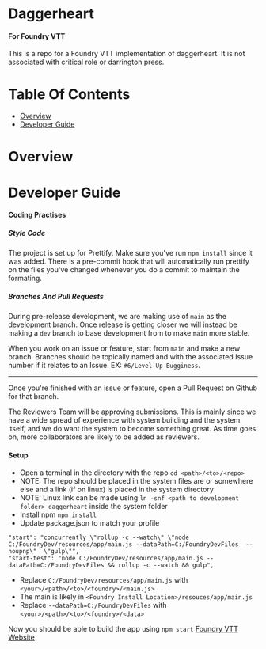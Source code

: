 # Daggerheart

#### For Foundry VTT

This is a repo for a Foundry VTT implementation of daggerheart. It is not associated with critical role
or darrington press.

# Table Of Contents

- [Overview](#overview)
- [Developer Guide](#developer-guide)

# Overview

# Developer Guide

#### Coding Practises
##### Style Code
The project is set up for Prettify. Make sure you've run `npm install` since it was added.
There is a pre-commit hook that will automatically run prettify on the files you've changed whenever you do a commit to maintain the formating.

##### Branches And Pull Requests

During pre-release development, we are making use of `main` as the development branch. Once release is getting closer we will instead be making a `dev` branch to base development from to make `main` more stable.

When you work on an issue or feature, start from `main` and make a new branch. Branches should be topically named and with the associated Issue number if it relates to an Issue. EX: `#6/Level-Up-Bugginess`.

---

Once you're finished with an issue or feature, open a Pull Request on Github for that branch.

The Reviewers Team will be approving submissions. This is mainly since we have a wide spread of experience with system building and the system itself, and we do want the system to become something great. As time goes on, more collaborators are likely to be added as reviewers.

#### Setup

- Open a terminal in the directory with the repo `cd <path>/<to>/<repo>`
- NOTE: The repo should be placed in the system files are or somewhere else and a link (if on linux) is placed in the system directory
- NOTE: Linux link can be made using `ln -snf <path to development folder> daggerheart` inside the system folder
- Install npm `npm install`
- Update package.json to match your profile

```
"start": "concurrently \"rollup -c --watch\" \"node C:/FoundryDev/resources/app/main.js --dataPath=C:/FoundryDevFiles  --noupnp\"  \"gulp\"",
"start-test": "node C:/FoundryDev/resources/app/main.js --dataPath=C:/FoundryDevFiles && rollup -c --watch && gulp",

```

- Replace `C:/FoundryDev/resources/app/main.js` with `<your>/<path>/<to>/<foundry>/<main.js>`
- The main is likely in `<Foundry Install Location>/resouces/app/main.js`
- Replace `--dataPath=C:/FoundryDevFiles` with `<your>/<path>/<to>/<foundry>/<data>`

Now you should be able to build the app using `npm start`
[Foundry VTT Website][1]

[1]: https://foundryvtt.com/
